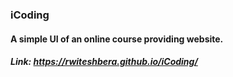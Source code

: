### iCoding
#### A simple UI of an online course providing website.
##### Link: https://rwiteshbera.github.io/iCoding/
